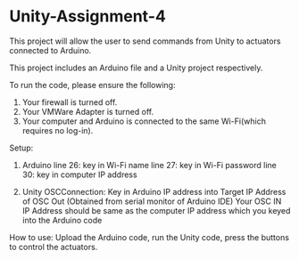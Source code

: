 # Unity-Assignment-4

This project will allow the user to send commands from Unity to actuators connected to Arduino.

This project includes an Arduino file and a Unity project respectively.

To run the code, please ensure the following:
1. Your firewall is turned off.
2. Your VMWare Adapter is turned off.
3. Your computer and Arduino is connected to the same Wi-Fi(which requires no log-in).

Setup:
1. Arduino
	line 26: key in Wi-Fi name
	line 27: key in Wi-Fi password
	line 30: key in computer IP address
	
2. Unity
	OSCConnection: Key in Arduino IP address into Target IP Address of OSC Out (Obtained from serial monitor of Arduino IDE)
	Your OSC IN IP Address should be same as the computer IP address which you keyed into the Arduino code
	
How to use:
Upload the Arduino code, run the Unity code, press the buttons to control the actuators.
